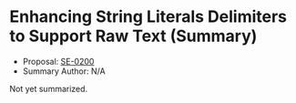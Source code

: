 # Enhancing String Literals Delimiters to Support Raw Text (Summary)

* Proposal: [SE-0200](https://github.com/apple/swift-evolution/blob/main/proposals/0200-raw-string-escaping.md)
* Summary Author: N/A

Not yet summarized.
